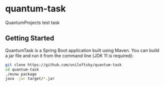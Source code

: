 # quantum-task
QuantumProjects test task

## Getting Started

QuantumTask is a Spring Boot application built using Maven. You can build a jar file and run it from the command line (JDK 11 is required):

```bash
git clone https://github.com/uniloftsky/quantum-task
cd quantum-task
./mvnw package
java -jar target/*.jar
```
